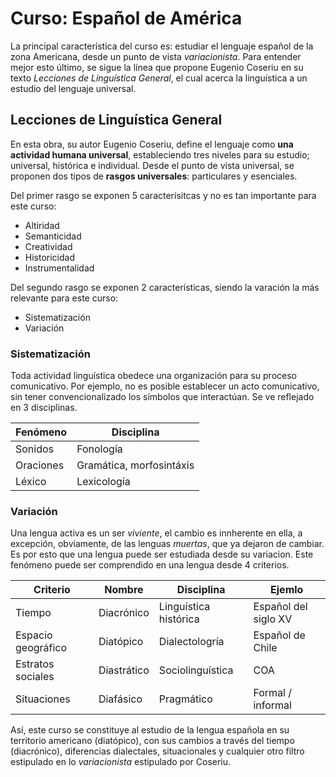 # Curso: Español de América
La principal característica del curso es: estudiar el lenguaje español de la zona Americana, desde un punto de vista *variacionista*. Para entender mejor esto último, se sigue la línea que propone Eugenio Coseriu en su texto *Lecciones de Linguística General*, el cual acerca la linguística a un estudio del lenguaje universal.

## Lecciones de Linguística General
En esta obra, su autor Eugenio Coseriu, define el lenguaje como **una actividad humana universal**, estableciendo tres niveles para su estudio; universal, histórica e individual. Desde el punto de vista universal, se proponen dos tipos de **rasgos universales**: particulares y esenciales.

Del primer rasgo se exponen 5 caracterísitcas y no es tan importante para este curso:
- Altiridad
- Semanticidad
- Creatividad
- Historicidad
- Instrumentalidad

Del segundo rasgo se exponen 2 características, siendo la varación la más relevante para este curso:
- Sistematización
- Variación

### Sistematización
Toda actividad linguística obedece una organización para su proceso comunicativo. Por ejemplo, no es posible establecer un acto comunicativo, sin tener convencionalizado los símbolos que interactúan. Se ve reflejado en 3 disciplinas.

| Fenómeno  | Disciplina               |
|-----------|--------------------------|
| Sonidos   | Fonología                |
| Oraciones | Gramática, morfosintáxis |
| Léxico    | Lexicología              |

### Variación
Una lengua activa es un ser *viviente*, el cambio es innherente en ella, a excepción, obviamente, de las lenguas *muertas*, que ya dejaron de cambiar. Es por esto que una lengua puede ser estudiada desde su variacion. Este fenómeno puede ser comprendido en una lengua desde 4 criterios.

| Criterio  |Nombre| Disciplina | Ejemlo |
|-----------|------|------------|--------|
| Tiempo | Diacrónico | Linguística histórica | Español del siglo XV
| Espacio geográfico | Diatópico | Dialectologría | Español de Chile
| Estratos sociales | Diastrático | Sociolinguística | COA
| Situaciones | Diafásico | Pragmático | Formal / informal

Así, este curso se constituye al estudio de la lengua española en su territorio americano (diatópico), con sus cambios a través del tiempo (diacrónico), diferencias dialectales, situacionales y cualquier otro filtro estipulado en lo *variacionista* estipulado por Coseriu.